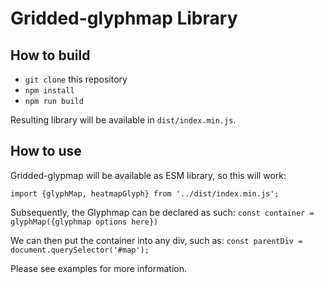# Gridded-glyphmap Library


## How to build

* `git clone` this repository
* `npm install` 
* `npm run build`

Resulting library will be available in `dist/index.min.js`.


## How to use

Gridded-glypmap will be available as ESM library, so this will work:

`import {glyphMap, heatmapGlyph} from '../dist/index.min.js';`

Subsequently, the Glyphmap can be declared as such:
`const container = glyphMap({glyphmap options here})`

We can then put the container into any div, such as: 
`const parentDiv = document.querySelector('#map');`

Please see examples for more information.
